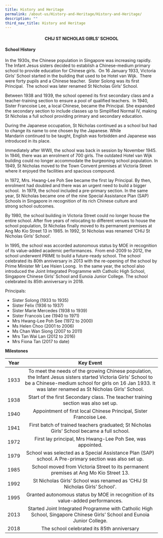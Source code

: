 ```yaml
---
title: History and Heritage
permalink: /about-us/History-and-Heritage/History-and-Heritage/
description: ""
third_nav_title: History and Heritage
---
```

#### <center> CHIJ ST NICHOLAS GIRLS’ SCHOOL</center>

#### School History

In the 1930s, the Chinese population in Singapore was increasing rapidly. The Infant Jesus sisters decided to establish a Chinese-medium primary school to provide education for Chinese girls.  On 16 January 1933, Victoria Girls’ School started in the building that used to be Hotel van Wijk.  There were forty pupils and a Chinese teacher.  Sister Solong was its first Principal.  The school was later renamed St Nicholas Girls’ School.

Between 1938 and 1939, the school opened its first secondary class and a teacher-training section to ensure a pool of qualified teachers.  In 1940, Sister Francoise Lee, a local Chinese, became the Principal. She expanded the secondary section to include classes up to Simplified Normal IV, making St Nicholas a full school providing primary and secondary education.

During the Japanese occupation, St Nicholas continued as a school but had to change its name to one chosen by the Japanese. While Mandarin continued to be taught, English was forbidden and Japanese was introduced in its place.

Immediately after WWII, the school was back in session by November 1945. In 1946, there was an enrolment of 700 girls. The outdated Hotel van Wijk building could no longer accommodate the burgeoning school population. In 1949, St Nicholas moved to the Town Convent premises at Victoria Street where it enjoyed the facilities and spacious compound.

In 1972, Mrs. Hwang-Lee Poh See became the first lay Principal. By then, enrolment had doubled and there was an urgent need to build a bigger school.  In 1979, the school included a pre-primary section. In the same year, St Nicholas became one of the nine Special Assistance Plan (SAP) Schools in Singapore in recognition of its rich Chinese culture and strong school outcomes.

By 1980, the school building in Victoria Street could no longer house the entire school. After five years of relocating to different venues to house the school population, St Nicholas finally moved to its permanent premises at Ang Mo Kio Street 13 in 1985. In 1992, St Nicholas was renamed ‘CHIJ St Nicholas Girls’ School’.

In 1995, the school was accorded autonomous status by MOE in recognition of its value-added academic performances.  From end-2009 to 2012, the school underwent PRIME to build a future-ready school. The school celebrated its 80th anniversary in 2013 with the re-opening of the school by Prime Minister Mr Lee Hsien Loong.  In the same year, the school also introduced the Joint Integrated Programme with Catholic High School, Singapore Chinese Girls’ School and Eunoia Junior College. The school celebrated its 85th anniversary in 2018.

Principals:

*   Sister Solong (1933 to 1935)
*   Sister Felix (1936 to 1937)
*   Sister Marie Mercedes (1938 to 1939)
*   Sister Francois Lee (1940 to 1971)
*   Mrs Hwang-Lee Poh See (1972 to 2000)
*   Ms Helen Choo (2001 to 2006)
*   Ms Chan Wan Siong (2007 to 2011)
*   Mrs Tan Wai Lan (2012 to 2016)
*   Mrs Fiona Tan (2017 to date)

**Milestones**

| Year |                                                                                                        Key Event                                                                                                        |
|:----:|:-----------------------------------------------------------------------------------------------------------------------------------------------------------------------------------------------------------------------:|
| 1933 | To meet the needs of the growing Chinese population, the Infant Jesus sisters started Victoria Girls’ School to be a Chinese-medium school for girls on 16 Jan 1933. It was later renamed as St Nicholas Girls’ School. |
| 1938 |                                                                    Start of the first Secondary class. The teacher training section was also set up.                                                                    |
| 1940 |                                                                           Appointment of first local Chinese Principal, Sister Francoise Lee.                                                                           |
| 1941 |                                                                First batch of trained teachers graduated; St Nicholas Girls’ School became a full school.                                                               |
| 1972 |                                                                                First lay principal, Mrs Hwang-Lee Poh See, was appointed.                                                                               |
| 1979 |                                                          School was selected as a Special Assistance Plan (SAP) school. A Pre-primary section was also set up.                                                          |
| 1985 |                                                                   School moved from Victoria Street to its permanent premises at Ang Mo Kio Street 13.                                                                  |
| 1992 |                                                                        St Nicholas Girls’ School was renamed as ‘CHIJ St Nicholas Girls’ School’.                                                                       |
| 1995 |                                                                     Granted autonomous status by MOE in recognition of its value-added performances.                                                                    |
| 2013 |                                                 Started Joint Integrated Programme with Catholic High School, Singapore Chinese Girls’ School and Eunoia Junior College.                                                |
| 2018 |                                                                                        The school celebrated its 85th anniversary                                                                                       |

